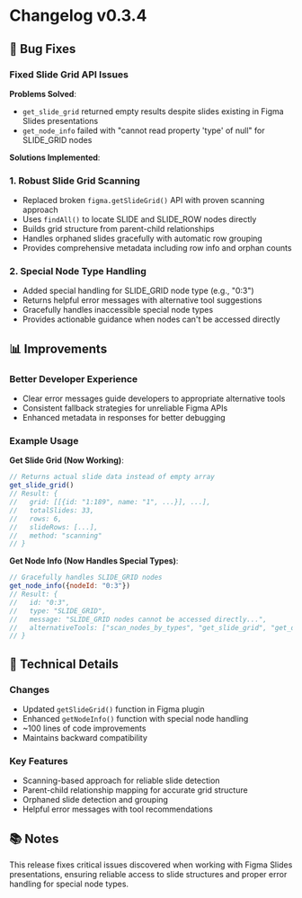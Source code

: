 # Changelog v0.3.4

## 🐛 Bug Fixes

### Fixed Slide Grid API Issues

**Problems Solved**: 
- `get_slide_grid` returned empty results despite slides existing in Figma Slides presentations
- `get_node_info` failed with "cannot read property 'type' of null" for SLIDE_GRID nodes

**Solutions Implemented**:

### 1. Robust Slide Grid Scanning
- Replaced broken `figma.getSlideGrid()` API with proven scanning approach
- Uses `findAll()` to locate SLIDE and SLIDE_ROW nodes directly
- Builds grid structure from parent-child relationships
- Handles orphaned slides gracefully with automatic row grouping
- Provides comprehensive metadata including row info and orphan counts

### 2. Special Node Type Handling
- Added special handling for SLIDE_GRID node type (e.g., "0:3")
- Returns helpful error messages with alternative tool suggestions
- Gracefully handles inaccessible special node types
- Provides actionable guidance when nodes can't be accessed directly

## 📊 Improvements

### Better Developer Experience
- Clear error messages guide developers to appropriate alternative tools
- Consistent fallback strategies for unreliable Figma APIs
- Enhanced metadata in responses for better debugging

### Example Usage

**Get Slide Grid (Now Working)**:
```javascript
// Returns actual slide data instead of empty array
get_slide_grid()
// Result: {
//   grid: [[{id: "1:189", name: "1", ...}], ...],
//   totalSlides: 33,
//   rows: 6,
//   slideRows: [...],
//   method: "scanning"
// }
```

**Get Node Info (Now Handles Special Types)**:
```javascript
// Gracefully handles SLIDE_GRID nodes
get_node_info({nodeId: "0:3"})
// Result: {
//   id: "0:3",
//   type: "SLIDE_GRID",
//   message: "SLIDE_GRID nodes cannot be accessed directly...",
//   alternativeTools: ["scan_nodes_by_types", "get_slide_grid", "get_document_info"]
// }
```

## 🔧 Technical Details

### Changes
- Updated `getSlideGrid()` function in Figma plugin
- Enhanced `getNodeInfo()` function with special node handling
- ~100 lines of code improvements
- Maintains backward compatibility

### Key Features
- Scanning-based approach for reliable slide detection
- Parent-child relationship mapping for accurate grid structure
- Orphaned slide detection and grouping
- Helpful error messages with tool recommendations

## 📚 Notes

This release fixes critical issues discovered when working with Figma Slides presentations, ensuring reliable access to slide structures and proper error handling for special node types.